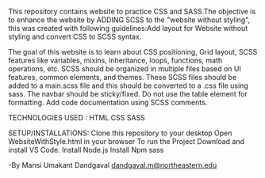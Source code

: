 This repository contains website to practice CSS and SASS.The objective is to enhance the website by ADDING SCSS to the "website without styling", this was created with following guidelines:Add layout for Website without styling and convert CSS to SCSS syntax.

The goal of this website is to learn about CSS positioning, Grid layout, SCSS features like variables, mixins, inheritance, loops, functions, math operations, etc.
SCSS should be organized in multiple files based on UI features, common elements, and themes.
These SCSS files should be added to a main.scss file and this should be converted to a .css file using sass.
The navbar should be sticky/fixed.
Do not use the table element for formatting.
Add code documentation using SCSS comments.

    
    
 TECHNOLOGIES USED :
 HTML
 CSS
 SASS
 
 SETUP/INSTALLATIONS:
 Clone this repository to your desktop
 Open WebsiteWithStyle.html in your browser
 To run the Project Download and install VS Code.
 Install Node.js
 Install Npm sass
 
 -By
 Mansi Umakant Dandgaval 
 dandgaval.m@northeastern.edu
    
    


